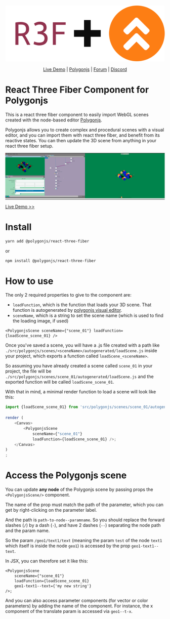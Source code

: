 <p align="center">
<img src="https://github.com/polygonjs/polygonjs-assets/blob/master/tutorials/react_three_fiber/logos.png?raw=true" alt="React + Polygonjs"></img>
</p>

<p align="center">
<a href="https://polygonjs.com/react_three_fiber">Live Demo</a> |
<a href="https://polygonjs.com">Polygonjs</a> |
<a href="https://polygonjs.com/forum">Forum</a> |
<a href="https://polygonjs.com/discord">Discord</a>
</p>

# React Three Fiber Component for Polygonjs

This is a react three fiber component to easily import WebGL scenes created with the node-based editor [Polygonjs](https://polygonjs.com).

Polygonjs allows you to create complex and procedural scenes with a visual editor, and you can import them with react three fiber, and benefit from its reactive states. You can then update the 3D scene from anything in your react three fiber setup.

<table style="margin:0px;padding:0px">
	<tr style="margin:0px;padding:0px">
		<td style="margin:0px;padding:0px"><img src="https://github.com/polygonjs/polygonjs-assets/blob/master/tutorials/react_three_fiber/scene_01.gif?raw=true"></img></td>
		<td style="margin:0px;padding:0px"><img src="https://github.com/polygonjs/polygonjs-assets/blob/master/tutorials/react_three_fiber/react_three_fiber_example.gif?raw=true"></img></td>
	</tr>
</table>

[Live Demo >>](https://polygonjs.com/react-three-fiber)

# Install

```bash
yarn add @polygonjs/react-three-fiber
```

or

```bash
npm install @polygonjs/react-three-fiber
```

# How to use

The only 2 required properties to give to the component are:

-   `loadFunction`, which is the function that loads your 3D scene. That function is autogenerated by [polygonjs visual editor](https://polygonjs.com/docs/getting_started).
-   `sceneName`, which is a string to set the scene name (which is used to find the loading image, if used)

```tsx
<PolygonjsScene sceneName={"scene_01"} loadFunction={loadScene_scene_01} />
```

Once you've saved a scene, you will have a .js file created with a path like `./src/polygonjs/scenes/<sceneName>/autogenerated/loadScene.js` inside your project, which exports a function called `loadScene_<sceneName>`.

So assuming you have already created a scene called `scene_01` in your project, the file will be `./src/polygonjs/scenes/scene_01/autogenerated/loadScene.js` and the exported function will be called `loadScene_scene_01`.

With that in mind, a minimal render function to load a scene will look like this:

```ts
import {loadScene_scene_01} from 'src/polygonjs/scenes/scene_01/autogenerated/loadScene';

render (
	<Canvas>
		<PolygonjsScene
			sceneName={"scene_01"}
			loadFunction={loadScene_scene_01} />;
	</Canvas>
)
;
```

# Access the Polygonjs scene

You can update **any node** of the Polygonjs scene by passing props the `<PolygonjsScene/>` component.

The name of the prop must match the path of the parameter, which you can get by right-clicking on the parameter label.

And the path is `path-to-node--paramname`. So you should replace the forward slashes (`/`) by a dash (`-`), and have 2 dashes (`--`) separating the node path and the param name.

So the param `/geo1/text1/text` (meaning the param `test` of the node `text1` which itself is inside the node `geo1`) is accessed by the prop `geo1-text1--text`.

In JSX, you can therefore set it like this:

```
<PolygonjsScene
	sceneName={"scene_01"}
	loadFunction={loadScene_scene_01}
	geo1-text1--text={'my new string'}
/>;
```

And you can also access parameter components (for vector or color parameters) by adding the name of the component. For instance, the x component of the translate param is accessed via `geo1--t-x`.


